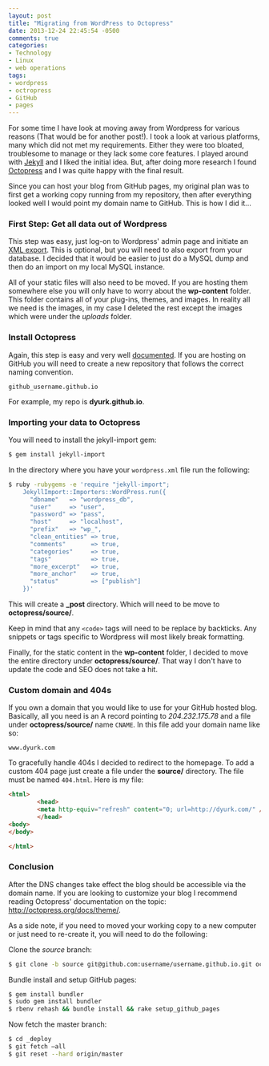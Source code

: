 ```yaml
---
layout: post
title: "Migrating from WordPress to Octopress"
date: 2013-12-24 22:45:54 -0500
comments: true
categories:
- Technology
- Linux
- web operations
tags:
- wordpress
- octropress
- GitHub
- pages
---
```


For some time I have look at moving away from Wordpress for various reasons (That would be for another post!). I took a look at various platforms, many which did not met my requirements. Either they were too bloated, troublesome to manage or they lack some core features. I played around with <a href="http://jekyllrb.com/">Jekyll</a> and I liked the initial idea. But, after doing more research I found <a href="http://octopress.org/">Octopress</a> and I was quite happy with the final result.

Since you can host your blog from GitHub pages, my original plan was to first get a working copy running from my repository, then  after everything looked well I would point my domain name to GitHub. This is how I did it...

<h3>First Step: Get all data out of Wordpress</h3>
This step was easy, just log-on to Wordpress' admin page and initiate an <a href="http://en.blog.wordpress.com/2006/06/12/xml-import-export/">XML export</a>. This is optional, but you will need to also export from your database. I decided that it would be easier to just do a MySQL dump and then do an import on my local MySQL instance.

All of your static files will also need to be moved. If you are hosting them somewhere else you will only have to worry about the <strong>wp-content</strong> folder. This folder contains all of your plug-ins, themes, and images. In reality all we need is the images, in my case I deleted the rest except the images which were under the <em>uploads</em> folder.

<h3>Install Octopress</h3>
Again, this step is easy and very well <a href="http://octopress.org/docs/setup/">documented</a>. If you are hosting on GitHub you will need to create a new repository that follows the correct naming convention.

```
github_username.github.io
```

For example, my repo is <strong>dyurk.github.io</strong>.

<h3>Importing your data to Octopress</h3>

You will need to install the jekyll-import gem:
```bash
$ gem install jekyll-import
```

In the directory where you have your `wordpress.xml` file run the following:

```bash
$ ruby -rubygems -e 'require "jekyll-import";
    JekyllImport::Importers::WordPress.run({
      "dbname"   => "wordpress_db",
      "user"     => "user",
      "password" => "pass",
      "host"     => "localhost",
      "prefix"   => "wp_",
      "clean_entities" => true,
      "comments"       => true,
      "categories"     => true,
      "tags"           => true,
      "more_excerpt"   => true,
      "more_anchor"    => true,
      "status"         => ["publish"]
    })'
```
This will create a <strong>_post</strong> directory. Which will need to be move to <strong>octopress/source/</strong>.

Keep in mind that any `<code>` tags will need to be replace by backticks. Any snippets or tags specific to Wordpress will most likely break formatting.

Finally, for the static content in the <strong>wp-content</strong> folder, I decided to move the entire directory under <strong>octopress/source/</strong>. That way I don't have to update the code and SEO does not take a hit.

<h3>Custom domain and 404s</h3>

If you own a domain that you would like to use for your GitHub hosted blog. Basically, all you need is an A record pointing to <em>204.232.175.78</em> and a file under <strong>octopress/source/</strong> name `CNAME`. In this file add your domain name like so:

```console .../octopress/source/CNAME
www.dyurk.com
```

To gracefully handle 404s I decided to redirect to the homepage. To add a custom 404 page just create a file under the <strong>source/</strong> directory. The file must be named `404.html`. Here is my file:

```html .../octopress/source/404.html
<html>
        <head>
        <meta http-equiv="refresh" content="0; url=http://dyurk.com/" />
        </head>
<body>
</body>

</html>
```

<h3>Conclusion</h3>

After the DNS changes take effect the blog should be accessible via the domain name. If you are looking to customize your blog I recommend reading Octopress' documentation on the topic: http://octopress.org/docs/theme/. 

As a side note, if you need to moved your working copy to a new computer or just need to re-create it, you will need to do the following:

Clone the <em>source</em> branch:
```bash
$ git clone -b source git@github.com:username/username.github.io.git octopress 
```
Bundle install and setup GitHub pages:
```bash
$ gem install bundler
$ sudo gem install bundler
$ rbenv rehash && bundle install && rake setup_github_pages
```
Now fetch the master branch:
```bash
$ cd _deploy
$ git fetch —all
$ git reset --hard origin/master
```   




